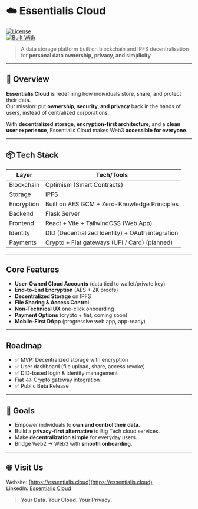 # ☁️ Essentialis Cloud

[![License](https://img.shields.io/badge/License-MIT-green.svg)](https://opensource.org/licenses/MIT)  
[![Built With](https://img.shields.io/badge/Built%20With-Blockchain%20%7C%20IPFS%20%7C%20React-blue.svg)](#)

> A data storage platform built on blockchain and IPFS decentralisation for **personal data ownership, privacy, and simplicity**

---

## 🚀 Overview

**Essentialis Cloud** is redefining how individuals store, share, and protect their data.  
Our mission: put **ownership, security, and privacy** back in the hands of users, instead of centralized corporations.  

With **decentralized storage**, **encryption-first architecture**, and a **clean user experience**, Essentialis Cloud makes Web3 **accessible for everyone**.

---

## 📦 Tech Stack

| Layer        | Tech/Tools                                         |
|--------------|----------------------------------------------------|
| Blockchain   | Optimism (Smart Contracts)   |
| Storage      | IPFS                                               |
| Encryption   | Built on AES GCM + Zero-Knowledge Principles     |
| Backend      | Flask Server                                       |
| Frontend     | React + Vite + TailwindCSS (Web App)            |
| Identity     | DID (Decentralized Identity) + OAuth integration   |
| Payments     | Crypto + Fiat gateways (UPI / Card) (planned)      |

---

## Core Features

- **User-Owned Cloud Accounts** (data tied to wallet/private key)  
- **End-to-End Encryption** (AES + ZK proofs)  
- **Decentralized Storage** on IPFS  
- **File Sharing & Access Control**
- **Non-Technical UX** one-click onboarding  
- **Payment Options** (crypto + fiat, coming soon)  
- **Mobile-First DApp** (progressive web app, app-ready)  

---

## Roadmap

- ✅ MVP: Decentralized storage with encryption  
- ✅ User dashboard (file upload, share, access revoke)  
- ✅ DID-based login & identity management  
- Fiat ↔ Crypto gateway integration  
- ✅ Public Beta Release 

---

## 🎯 Goals

- Empower individuals to **own and control their data**.  
- Build a **privacy-first alternative** to Big Tech cloud services.  
- Make **decentralization simple** for everyday users.  
- Bridge Web2 -> Web3 with **smooth onboarding**.  

---

## 🌐 Visit Us

Website: [https://essentialis.cloud](https://essentialis.cloud)  
LinkedIn: [Essentialis Cloud](linkedin.com/company/essentialis-cloud)   

> **Your Data. Your Cloud. Your Privacy.**
